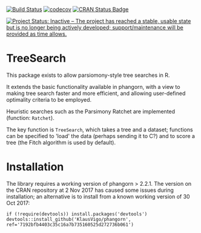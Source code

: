 [![Build Status](https://travis-ci.org/ms609/TreeSearch.svg?branch=master)](https://travis-ci.org/ms609/TreeSearch)
[![codecov](https://codecov.io/gh/ms609/TreeSearch/branch/master/graph/badge.svg)](https://codecov.io/gh/ms609/TreeSearch)
[![CRAN Status Badge](http://www.r-pkg.org/badges/version/TreeSearch)](https://cran.r-project.org/package=TreeSearch)
<!--[![CRAN Downloads](http://cranlogs.r-pkg.org/badges/TreeSearch)](https://cran.r-project.org/package=TreeSearch)-->
<!--[![Research software impact](http://depsy.org/api/package/cran/TreeSearch/badge.svg)](http://depsy.org/package/r/TreeSearch)-->
[![Project Status: Inactive – The project has reached a stable, usable state but is no longer being actively developed; support/maintenance will be provided as time allows.](http://www.repostatus.org/badges/latest/inactive.svg)](http://www.repostatus.org/#inactive)

# TreeSearch
This package exists to allow parsiomony-style tree searches in R.

It extends the basic functionality available in phangorn, with a view to making tree search faster and more efficient, 
and allowing user-defined optimality criteria to be employed.

Heuristic searches such as the Parsimony Ratchet are implemented (function: `Ratchet`).

The key function is `TreeSearch`, which takes a tree and a dataset; functions can be specified to 'load' the 
data (perhaps sending it to C?) and to score a tree (the Fitch algorithm is used by default).

# Installation

The library requires a working version of phangorn > 2.2.1.  The version on the CRAN repository at 2 Nov 2017 
has caused some issues during installation; an alternative is to install from a known working version of 30 Oct 2017:

```
if (!require(devtools)) install.packages('devtools')
devtools::install_github('KlausVigo/phangorn', ref='7192bfb4403c35c16a7b735160525d272736b061') 
```
